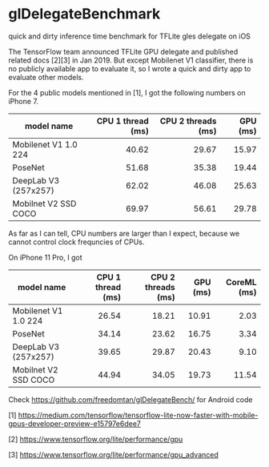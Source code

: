 # glDelegateBenchmark
quick and dirty inference time benchmark for TFLite gles delegate on iOS

The TensorFlow team announced TFLite GPU delegate and published related docs [2][3] in Jan 2019. But except Mobilenet V1 classifier, there is no publicly available app to evaluate it, so I wrote a quick and dirty app to evaluate other models.

For the 4 public models mentioned in [1], I got the following numbers on iPhone 7.

| model name |CPU 1 thread (ms) |CPU 2 threads (ms)   | GPU (ms)|
|------------|-----------------:|--------------------:|--------:|
| Mobilenet V1 1.0 224  | 40.62 | 29.67 | 15.97 |
| PoseNet               | 51.68 | 35.38 | 19.44 |
| DeepLab V3 (257x257)  | 62.02 | 46.08 | 25.63 |
| Mobilnet V2 SSD COCO  | 69.97 | 56.61 | 29.78 |

As far as I can tell, CPU numbers are larger than I expect, because we cannot control clock frequncies of CPUs.

On iPhone 11 Pro, I got

| model name |CPU 1 thread (ms) |CPU 2 threads (ms)| GPU (ms)| CoreML (ms)|
|------------|-----------------:|-----------------:|--------:|-----------:|
| Mobilenet V1 1.0 224  | 26.54 | 18.21 | 10.91 | 2.03 |
| PoseNet               | 34.14 | 23.62 | 16.75 | 3.34 |
| DeepLab V3 (257x257)  | 39.65 | 29.87 | 20.43 | 9.10 |
| Mobilnet V2 SSD COCO  | 44.94 | 34.05 | 19.73 | 11.54| 


Check https://github.com/freedomtan/glDelegateBench/ for Android code

[1] https://medium.com/tensorflow/tensorflow-lite-now-faster-with-mobile-gpus-developer-preview-e15797e6dee7

[2] https://www.tensorflow.org/lite/performance/gpu

[3] https://www.tensorflow.org/lite/performance/gpu_advanced
